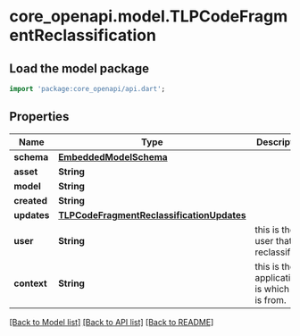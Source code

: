 # core_openapi.model.TLPCodeFragmentReclassification

## Load the model package
```dart
import 'package:core_openapi/api.dart';
```

## Properties
Name | Type | Description | Notes
------------ | ------------- | ------------- | -------------
**schema** | [**EmbeddedModelSchema**](EmbeddedModelSchema.md) |  | [optional] 
**asset** | **String** |  | 
**model** | **String** |  | 
**created** | **String** |  | 
**updates** | [**TLPCodeFragmentReclassificationUpdates**](TLPCodeFragmentReclassificationUpdates.md) |  | 
**user** | **String** | this is the user that is reclassifying | 
**context** | **String** | this is the application is which this is from. | 

[[Back to Model list]](../README.md#documentation-for-models) [[Back to API list]](../README.md#documentation-for-api-endpoints) [[Back to README]](../README.md)


